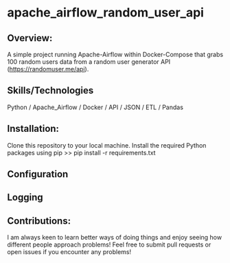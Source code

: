 ﻿# apache_airflow_random_user_api

## Overview: 

A simple project running Apache-Airflow within Docker-Compose that grabs 100 random users data from a random user generator API (https://randomuser.me/api).

## Skills/Technologies
Python / Apache_Airflow / Docker / API / JSON / ETL / Pandas 

## Installation:
Clone this repository to your local machine.
Install the required Python packages using pip >>
pip install -r requirements.txt

## Configuration

## Logging

## Contributions:
I am always keen to learn better ways of doing things and enjoy seeing how different people approach problems! Feel free to submit pull requests or open issues if you encounter any problems!

